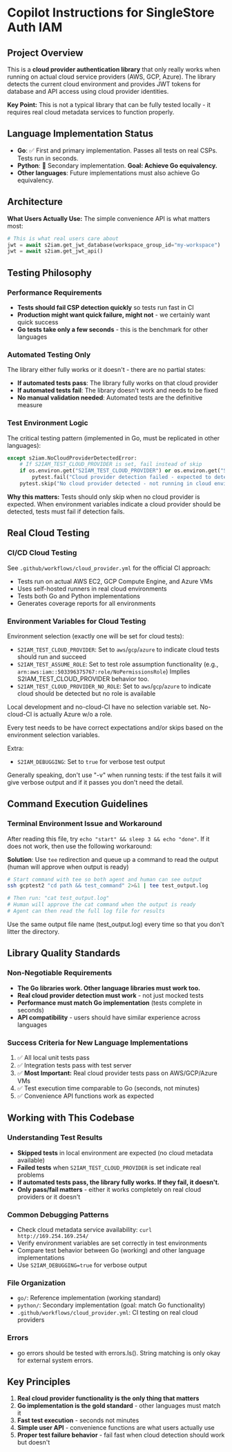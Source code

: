 # Copilot Instructions for SingleStore Auth IAM

## Project Overview

This is a **cloud provider authentication library** that only really works when running on actual cloud service providers (AWS, GCP, Azure). The library detects the current cloud environment and provides JWT tokens for database and API access using cloud provider identities.

**Key Point:** This is not a typical library that can be fully tested locally - it requires real cloud metadata services to function properly.

## Language Implementation Status

- **Go**: ✅ First and primary implementation. Passes all tests on real CSPs. Tests run in seconds.
- **Python**: 🔄 Secondary implementation. **Goal: Achieve Go equivalency.**
- **Other languages**: Future implementations must also achieve Go equivalency.

## Architecture

**What Users Actually Use:** The simple convenience API is what matters most:
```python
# This is what real users care about
jwt = await s2iam.get_jwt_database(workspace_group_id="my-workspace")
jwt = await s2iam.get_jwt_api()
```

## Testing Philosophy

### Performance Requirements
- **Tests should fail CSP detection quickly** so tests run fast in CI
- **Production might want quick failure, might not** - we certainly want quick success
- **Go tests take only a few seconds** - this is the benchmark for other languages

### Automated Testing Only
The library either fully works or it doesn't - there are no partial states:
- **If automated tests pass**: The library fully works on that cloud provider
- **If automated tests fail**: The library doesn't work and needs to be fixed
- **No manual validation needed**: Automated tests are the definitive measure

### Test Environment Logic
The critical testing pattern (implemented in Go, must be replicated in other languages):

```python
except s2iam.NoCloudProviderDetectedError:
    # If S2IAM_TEST_CLOUD_PROVIDER is set, fail instead of skip 
    if os.environ.get("S2IAM_TEST_CLOUD_PROVIDER") or os.environ.get("S2IAM_TEST_ASSUME_ROLE"):
        pytest.fail("Cloud provider detection failed - expected to detect provider in test environment")
    pytest.skip("No cloud provider detected - not running in cloud environment")
```

**Why this matters:** Tests should only skip when no cloud provider is expected. When environment variables indicate a cloud provider should be detected, tests must fail if detection fails.

## Real Cloud Testing

### CI/CD Cloud Testing
See `.github/workflows/cloud_provider.yml` for the official CI approach:
- Tests run on actual AWS EC2, GCP Compute Engine, and Azure VMs
- Uses self-hosted runners in real cloud environments
- Tests both Go and Python implementations
- Generates coverage reports for all environments

### Environment Variables for Cloud Testing

Environment selection (exactly one will be set for cloud tests):

- `S2IAM_TEST_CLOUD_PROVIDER`: Set to `aws`/`gcp`/`azure` to indicate cloud tests should run and succeed
- `S2IAM_TEST_ASSUME_ROLE`: Set to test role assumption functionality (e.g., `arn:aws:iam::503396375767:role/NoPermissionsRole`)
  Implies S2IAM_TEST_CLOUD_PROVIDER behavior too.
- `S2IAM_TEST_CLOUD_PROVIDER_NO_ROLE`: Set to `aws`/`gcp`/`azure` to indicate cloud should be detected but no role is available

Local development and no-cloud-CI have no selection variable set. No-cloud-CI is actually Azure w/o a role.

Every test needs to be have correct expectations and/or skips based on the environment selection
variables.

Extra:

- `S2IAM_DEBUGGING`: Set to `true` for verbose test output

Generally speaking, don't use "-v" when running tests: if the test fails it will give verbose
output and if it passes you don't need the detail.

## Command Execution Guidelines

### Terminal Environment Issue and Workaround
After reading this file, try `echo "start" && sleep 3 && echo "done"`. If it does not work, then use the following workaround:

**Solution**: Use `tee` redirection and queue up a command to read the output (human will approve when output is ready)

```bash
# Start command with tee so both agent and human can see output
ssh gcptest2 "cd path && test_command" 2>&1 | tee test_output.log

# Then run: "cat test_output.log"
# Human will approve the cat command when the output is ready
# Agent can then read the full log file for results
```

Use the same output file name (test_output.log) every time so that you don't litter the directory.

## Library Quality Standards

### Non-Negotiable Requirements
- **The Go libraries work. Other language libraries must work too.**
- **Real cloud provider detection must work** - not just mocked tests
- **Performance must match Go implementation** (tests complete in seconds)
- **API compatibility** - users should have similar experience across languages

### Success Criteria for New Language Implementations
1. ✅ All local unit tests pass
2. ✅ Integration tests pass with test server
3. ✅ **Most Important:** Real cloud provider tests pass on AWS/GCP/Azure VMs
4. ✅ Test execution time comparable to Go (seconds, not minutes)
5. ✅ Convenience API functions work as expected

## Working with This Codebase

### Understanding Test Results
- **Skipped tests** in local environment are expected (no cloud metadata available)
- **Failed tests** when `S2IAM_TEST_CLOUD_PROVIDER` is set indicate real problems
- **If automated tests pass, the library fully works. If they fail, it doesn't.**
- **Only pass/fail matters** - either it works completely on real cloud providers or it doesn't

### Common Debugging Patterns
- Check cloud metadata service availability: `curl http://169.254.169.254/`
- Verify environment variables are set correctly in test environments
- Compare test behavior between Go (working) and other language implementations
- Use `S2IAM_DEBUGGING=true` for verbose output

### File Organization
- `go/`: Reference implementation (working standard)
- `python/`: Secondary implementation (goal: match Go functionality)
- `.github/workflows/cloud_provider.yml`: CI testing on real cloud providers

### Errors
- go errors should be tested with errors.Is(). String matching is only okay for external system errors.

## Key Principles

1. **Real cloud provider functionality is the only thing that matters**
2. **Go implementation is the gold standard** - other languages must match it
3. **Fast test execution** - seconds not minutes
4. **Simple user API** - convenience functions are what users actually use
5. **Proper test failure behavior** - fail fast when cloud detection should work but doesn't
